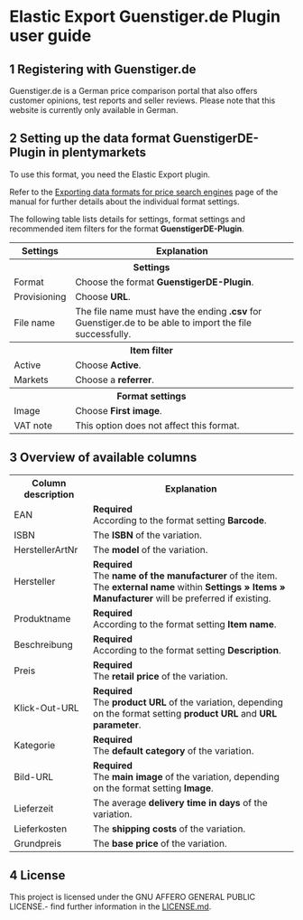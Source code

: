 # Elastic Export Guenstiger.de Plugin user guide

<div class="container-toc"></div>

## 1 Registering with Guenstiger.de

Guenstiger.de is a German price comparison portal that also offers customer opinions, test reports and seller reviews. Please note that this website is currently only available in German.

## 2 Setting up the data format GuenstigerDE-Plugin in plentymarkets

To use this format, you need the Elastic Export plugin.

Refer to the [Exporting data formats for price search engines](https://knowledge.plentymarkets.com/en/basics/data-exchange/exporting-data#30) page of the manual for further details about the individual format settings.

The following table lists details for settings, format settings and recommended item filters for the format **GuenstigerDE-Plugin**.
<table>
    <tr>
        <th>
            Settings
        </th>
        <th>
            Explanation
        </th>
    </tr>
    <tr>
        <th colspan="2">
            Settings
        </th>
    </tr>
    <tr>
        <td>
            Format
        </td>
        <td>
            Choose the format <b>GuenstigerDE-Plugin</b>.
        </td>
    </tr>
    <tr>
        <td>
            Provisioning
        </td>
        <td>
            Choose <b>URL</b>.
        </td>
    </tr>
    <tr>
        <td>
            File name
        </td>
        <td>
            The file name must have the ending <b>.csv</b> for Guenstiger.de to be able to import the file successfully.
        </td>
    </tr>
    <tr>
        <th colspan="2">
            Item filter
        </th>
    </tr>
    <tr>
        <td>
            Active
        </td>
        <td>
            Choose <b>Active</b>.
        </td>
    </tr>
    <tr>
        <td>
            Markets
        </td>
        <td>
            Choose a <b>referrer</b>.
        </td>
    </tr>
    <tr>
        <th colspan="2">
            Format settings
        </th>
    </tr>
    <tr>
        <td>
            Image
        </td>
        <td>
            Choose <b>First image</b>.
        </td>
    </tr>
    <tr>
        <td>
            VAT note
        </td>
        <td>
            This option does not affect this format.
        </td>
    </tr>
</table>

## 3 Overview of available columns
<table>
    <tr>
        <th>
            Column description
        </th>
        <th>
            Explanation
        </th>
    </tr>
    <tr>
        <td>
            EAN
        </td>
        <td>
            <b>Required</b><br>
            According to the format setting <b>Barcode</b>.
        </td>
    </tr>
    <tr>
        <td>
            ISBN
        </td>
        <td>
            The <b>ISBN</b> of the variation.
        </td>
    </tr>
    <tr>
        <td>
            HerstellerArtNr
        </td>
        <td>
            The <b>model</b> of the variation.
        </td>
    </tr>
    <tr>
        <td>
            Hersteller
        </td>
        <td>
            <b>Required</b><br>
            The <b>name of the manufacturer</b> of the item. The <b>external name</b> within <b>Settings » Items » Manufacturer</b> will be preferred if existing.
        </td>
    </tr>
    <tr>
        <td>
            Produktname
        </td>
        <td>
            <b>Required</b><br>
            According to the format setting <b>Item name</b>.
        </td>
    </tr>
    <tr>
        <td>
            Beschreibung
        </td>
        <td>
            <b>Required</b><br>
            According to the format setting <b>Description</b>.
        </td>
    </tr>
    <tr>
        <td>
            Preis
        </td>
        <td>
            <b>Required</b><br>
            The <b>retail price</b> of the variation.
        </td>
    </tr>
    <tr>
        <td>
            Klick-Out-URL
        </td>
        <td>
            <b>Required</b><br>
            The <b>product URL</b> of the variation, depending on the format setting <b>product URL</b> and <b>URL parameter</b>.
        </td>
    </tr>
    <tr>
        <td>
            Kategorie
        </td>
        <td>
            <b>Required</b><br>
            The <b>default category</b> of the variation.
        </td>
    </tr>
    <tr>
        <td>
            Bild-URL
        </td>
        <td>
            <b>Required</b><br>
            The <b>main image</b> of the variation, depending on the format setting <b>Image</b>.
        </td>
    </tr>
    <tr>
        <td>
            Lieferzeit
        </td>
        <td>
            The average <b>delivery time in days</b> of the variation.
        </td>
    </tr>
    <tr>
        <td>
            Lieferkosten
        </td>
        <td>
            The <b>shipping costs</b> of the variation.
        </td>
    </tr>
    <tr>
        <td>
            Grundpreis
        </td>
        <td>
            The <b>base price</b> of the variation.
        </td>
    </tr>
</table>

## 4 License
This project is licensed under the GNU AFFERO GENERAL PUBLIC LICENSE.- find further information in the [LICENSE.md](https://github.com/plentymarkets/plugin-elastic-export-guenstiger-de/blob/master/LICENSE.md).